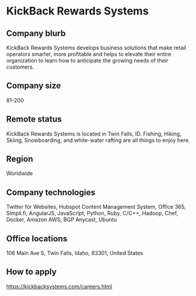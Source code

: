 # KickBack Rewards Systems

## Company blurb

KickBack Rewards Systems develops business solutions that make retail operators smarter, more profitable and helps to elevate their entire organization to learn how to anticipate the growing needs of their customers.

## Company size

81-200

## Remote status

KickBack Rewards Systems is located in Twin Falls, ID. Fishing, Hiking, Skiing, Snowboarding, and white-water rafting are all things to enjoy here.

## Region

Worldwide

## Company technologies

Twitter for Websites, Hubspot Content Management System, Office 365, Simpli.fi, AngularJS, JavaScript, Python, Ruby, C/C++, Hadoop, Chef, Docker, Amazon AWS, BGP Anycast, Ubuntu

## Office locations

106 Main Ave S, Twin Falls, Idaho, 83301, United States

## How to apply

https://kickbacksystems.com/careers.html
